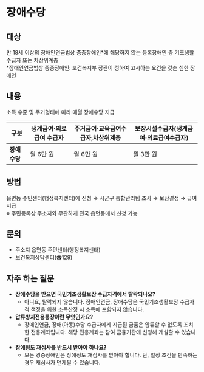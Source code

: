 # 장애수당

## 대상
만 18세 이상의 장애인연금법상 중증장애인*에 해당하지 않는 등록장애인 중 기초생활 수급자 또는 차상위계층<br>
*장애인연금법상 중증장애인: 보건복지부 장관이 정하여 고시하는 요건을 갖춘   심한 장애인

## 내용
소득 수준 및 주거형태에 따라 매월 장애수당 지급

| 구분         | 생계급여·의료급여 수급자 | 주거급여·교육급여수급자,차상위계층 | 보장시설수급자(생계급여·의료급여수급자) |
|--------------|---------------------------|-------------------------------------|-----------------------------------------|
| **장애수당** | 월 6만 원                 | 월 6만 원                           | 월 3만 원                               |

## 방법
읍면동 주민센터(행정복지센터)에 신청 → 시군구 통합관리팀 조사 → 보장결정 → 급여지급  
※ 주민등록상 주소지와 무관하게 전국 읍면동에서 신청 가능

## 문의
- 주소지 읍면동 주민센터(행정복지센터)
- 보건복지상담센터(☎129)

## 자주 하는 질문
- **장애수당을 받으면 국민기초생활보장 수급자격에서 탈락되나요?**
  - 아니요, 탈락되지 않습니다. 장애인연금, 장애수당은 국민기초생활보장 수급자격 책정을 위한 소득산정 시 소득에 포함되지 않습니다.
- **압류방지전용통장이란 무엇인가요?**
  - 장애인연금, 장애(아동)수당 수급자에게 지급된 금품은 압류할 수 없도록 조치한 전용계좌입니다. 해당 전용계좌는 참여 금융기관에 신청해 개설할 수 있습니다.
- **장애정도 재심사를 반드시 받아야 하나요?**
  - 모든 경증장애인은 장애정도 재심사를 받아야 합니다. 단, 일정 조건을 만족하는 경우 재심사가 면제될 수 있습니다.
